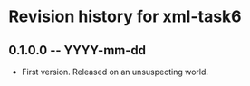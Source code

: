 # Revision history for xml-task6

## 0.1.0.0 -- YYYY-mm-dd

* First version. Released on an unsuspecting world.

